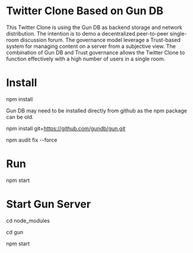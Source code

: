 # Twitter Clone Based on Gun DB

This Twitter Clone is using the Gun DB as backend storage and network distribution.
The intention is to demo a decentralized peer-to-peer single-room discussion forum.
The governance model leverage a Trust-based system for managing content on a server from a subjective view.
The combination of Gun DB and Trust governance allows the Twitter Clone to function effectively with a high number of users in a single room.

# Install

npm install

Gun DB may need to be installed directly from github as the npm package can be old.

npm install git+https://github.com/gundb/gun.git

npm audit fix --force



# Run

npm start

# Start Gun Server

cd node_modules

cd gun

npm start
